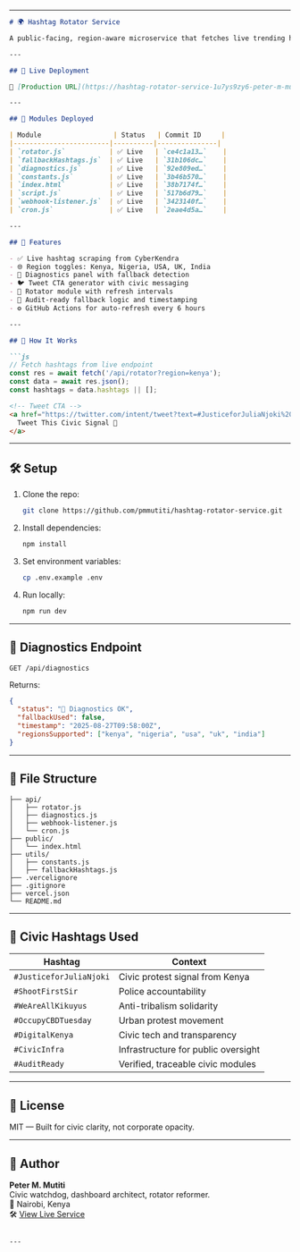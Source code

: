 

---

```markdown
# 🌍 Hashtag Rotator Service

A public-facing, region-aware microservice that fetches live trending hashtags from verified sources and rotates them in civic dashboards. Built for transparency, diagnostics, and real-time civic engagement.

---

## 🚀 Live Deployment

🔗 [Production URL](https://hashtag-rotator-service-1u7ys9zy6-peter-m-mutitis-projects.vercel.app)

---

## 🧱 Modules Deployed

| Module                  | Status   | Commit ID     |
|------------------------|----------|---------------|
| `rotator.js`           | ✅ Live   | `ce4c1a13…`    |
| `fallbackHashtags.js`  | ✅ Live   | `31b106dc…`    |
| `diagnostics.js`       | ✅ Live   | `92e809ed…`    |
| `constants.js`         | ✅ Live   | `3b46b570…`    |
| `index.html`           | ✅ Live   | `38b7174f…`    |
| `script.js`            | ✅ Live   | `517b6d79…`    |
| `webhook-listener.js`  | ✅ Live   | `3423140f…`    |
| `cron.js`              | ✅ Live   | `2eae4d5a…`    |

---

## 📡 Features

- ✅ Live hashtag scraping from CyberKendra
- 🌐 Region toggles: Kenya, Nigeria, USA, UK, India
- 🧪 Diagnostics panel with fallback detection
- 🐦 Tweet CTA generator with civic messaging
- 🔁 Rotator module with refresh intervals
- 🧾 Audit-ready fallback logic and timestamping
- ⚙️ GitHub Actions for auto-refresh every 6 hours

---

## 🧠 How It Works

```js
// Fetch hashtags from live endpoint
const res = await fetch('/api/rotator?region=kenya');
const data = await res.json();
const hashtags = data.hashtags || [];
```

```html
<!-- Tweet CTA -->
<a href="https://twitter.com/intent/tweet?text=#JusticeforJuliaNjoki%20%23OccupyCBDTuesday%20%23AuditReady" target="_blank">
  Tweet This Civic Signal 📢
</a>
```

---

## 🛠️ Setup

1. Clone the repo:
   ```bash
   git clone https://github.com/pmmutiti/hashtag-rotator-service.git
   ```

2. Install dependencies:
   ```bash
   npm install
   ```

3. Set environment variables:
   ```bash
   cp .env.example .env
   ```

4. Run locally:
   ```bash
   npm run dev
   ```

---

## 🧪 Diagnostics Endpoint

```http
GET /api/diagnostics
```

Returns:
```json
{
  "status": "🧪 Diagnostics OK",
  "fallbackUsed": false,
  "timestamp": "2025-08-27T09:58:00Z",
  "regionsSupported": ["kenya", "nigeria", "usa", "uk", "india"]
}
```

---

## 📁 File Structure

```plaintext
├── api/
│   ├── rotator.js
│   ├── diagnostics.js
│   ├── webhook-listener.js
│   └── cron.js
├── public/
│   └── index.html
├── utils/
│   ├── constants.js
│   ├── fallbackHashtags.js
├── .vercelignore
├── .gitignore
├── vercel.json
└── README.md
```

---

## 📢 Civic Hashtags Used

| Hashtag                 | Context                            |
|------------------------|-------------------------------------|
| `#JusticeforJuliaNjoki` | Civic protest signal from Kenya     |
| `#ShootFirstSir`        | Police accountability               |
| `#WeAreAllKikuyus`      | Anti-tribalism solidarity           |
| `#OccupyCBDTuesday`     | Urban protest movement              |
| `#DigitalKenya`         | Civic tech and transparency         |
| `#CivicInfra`           | Infrastructure for public oversight |
| `#AuditReady`           | Verified, traceable civic modules   |

---

## 🧾 License

MIT — Built for civic clarity, not corporate opacity.

---

## 🧠 Author

**Peter M. Mutiti**  
Civic watchdog, dashboard architect, rotator reformer.  
📍 Nairobi, Kenya  
🛠️ [View Live Service](https://hashtag-rotator-service-1u7ys9zy6-peter-m-mutitis-projects.vercel.app)
```

---

